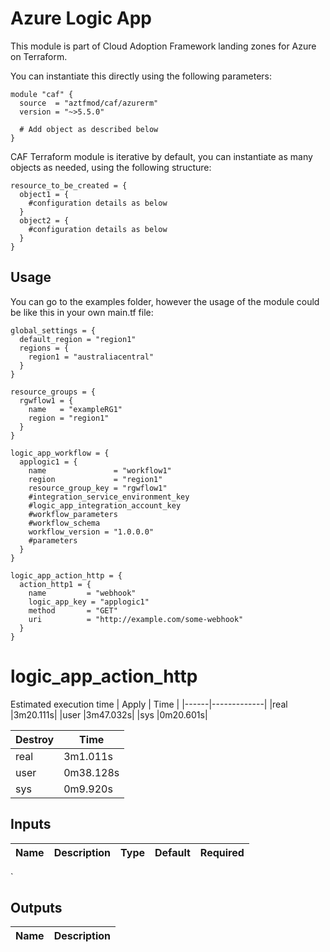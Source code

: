 # Azure Logic App

This module is part of Cloud Adoption Framework landing zones for Azure on Terraform.

You can instantiate this directly using the following parameters:

```hcl
module "caf" {
  source  = "aztfmod/caf/azurerm"
  version = "~>5.5.0"

  # Add object as described below
}
```

CAF Terraform module is iterative by default, you can instantiate as many objects as needed, using the following structure:

```hcl
resource_to_be_created = {
  object1 = {
    #configuration details as below
  }
  object2 = {
    #configuration details as below
  }
}
```



## Usage
You can go to the examples folder, however the usage of the module could be like this in your own main.tf file:

```hcl
global_settings = {
  default_region = "region1"
  regions = {
    region1 = "australiacentral"
  }
}

resource_groups = {
  rgwflow1 = {
    name   = "exampleRG1"
    region = "region1"
  }
}

logic_app_workflow = {
  applogic1 = {
    name               = "workflow1"
    region             = "region1"
    resource_group_key = "rgwflow1"
    #integration_service_environment_key
    #logic_app_integration_account_key
    #workflow_parameters
    #workflow_schema
    workflow_version = "1.0.0.0"
    #parameters
  }
}

logic_app_action_http = {
  action_http1 = {
    name         = "webhook"
    logic_app_key = "applogic1"
    method       = "GET"
    uri          = "http://example.com/some-webhook"
  }
}
```
# logic_app_action_http
Estimated execution time
|    Apply    |  Time     |
|------|-------------|
|real    |3m20.111s|
|user    |3m47.032s|
|sys     |0m20.601s|

| Destroy|  Time     |
|------|-------------|
|real    |3m1.011s|
|user    |0m38.128s|
|sys     |0m9.920s|


## Inputs
| Name | Description | Type | Default | Required |
|------|-------------|------|---------|:--------:|
`

## Outputs
| Name | Description |
|------|-------------|
